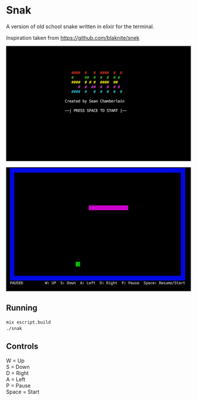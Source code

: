 # Snak

A version of old school snake written in elixir for the terminal.

Inspiration taken from https://github.com/blaknite/snek

![](https://github.com/seanchambo/snak/blob/master/Start%20Screen.png)

![](https://github.com/seanchambo/snak/blob/master/Game%20Play.png)

## Running

`mix escript.build`  
`./snak`

## Controls

W = Up  
S = Down  
D = Right  
A = Left  
P = Pause  
Space = Start  
